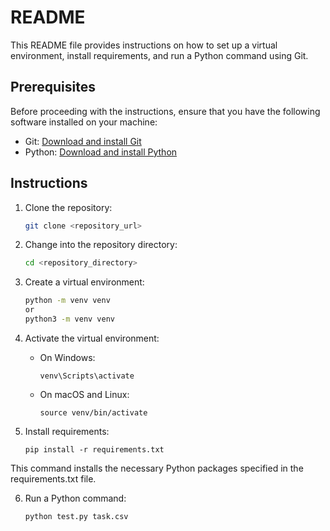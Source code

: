 # README

This README file provides instructions on how to set up a virtual environment, install requirements, and run a Python command using Git.

## Prerequisites

Before proceeding with the instructions, ensure that you have the following software installed on your machine:

- Git: [Download and install Git](https://git-scm.com/downloads)
- Python: [Download and install Python](https://www.python.org/downloads/)

## Instructions

1. Clone the repository: 

    ```sh
    git clone <repository_url>
    ```
2. Change into the repository directory:
    ```sh
    cd <repository_directory>
    ```
3. Create a virtual environment:
    ```sh
    python -m venv venv
    or
    python3 -m venv venv
    ```
4. Activate the virtual environment:

    - On Windows:
      ```
      venv\Scripts\activate
      ```
    - On macOS and Linux:
      ```
      source venv/bin/activate
      ```
5. Install requirements:
    ```
    pip install -r requirements.txt
    ```
  This command installs the necessary Python packages specified in the requirements.txt file.

6. Run a Python command:
    ```
    python test.py task.csv
    ```

